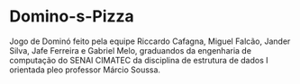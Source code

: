 # Domino-s-Pizza
Jogo de Dominó feito pela equipe Riccardo Cafagna, Miguel Falcão, Jander Silva, Jafe Ferreira e Gabriel Melo, graduandos da engenharia de computação do SENAI CIMATEC da disciplina de estrutura de dados I orientada pleo professor Márcio Soussa.
